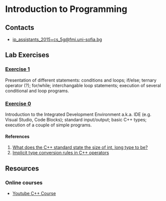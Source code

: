 Introduction to Programming
===========================

Contacts
--------

-   <ip_assistants_2015+cs_5g@fmi.uni-sofia.bg>

Lab Exercises
-------------

### [Exercise 1](https://github.com/fmi-lab/up/blob/master/exercises/exercise1)

Presentation of different statements: conditions and loops; if/else;
ternary operator (?); for/while; interchangable loop statements;
execution of several conditional and loop programs.

### [Exercise 0](https://github.com/fmi-lab/up/blob/master/exercises/exercise0)

Introduction to the Integrated Development Environment a.k.a. IDE (e.g.
Visual Studio, Code Blocks); standard input/output; basic C++ types;
execution of a couple of simple programs.

#### References

1.  [What does the C++ standard state the size of int, long type to
    be?](http://stackoverflow.com/questions/589575/what-does-the-c-standard-state-the-size-of-int-long-type-to-be)
2.  [Implicit type conversion rules in C++
    operators](http://stackoverflow.com/questions/5563000/implicit-type-conversion-rules-in-c-operators)

Resources
---------

### Online courses

-   [Youtube C++
    Course](https://www.youtube.com/watch?v=l8UeoizDLJw&list=PL71DAFD8C68FD9013&index=1)

